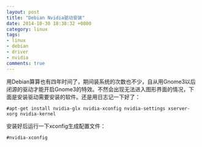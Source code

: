 ```yaml
---
layout: post
title: "Debian Nvidia驱动安装"
date: 2014-10-30 18:38:32 +0800
category: linux
tags: 
- linux
- debian
- driver
- nvidia
comments: true
---
```


  用Debian算算也有四年时间了，期间装系统的次数也不少，自从用Gnome3以后闭源的驱动才能开启Gnome3的特效。不然会出现无法进入图形界面的情况，下面是安装驱动需要安装的软件。还是用日志记一下好了：

```
#apt-get install nvidia-glx nvidia-xconfig nvidia-settings xserver-xorg nvidia-kernel
```

  安装好后运行一下xconfig生成配置文件：

```
#nvidia-xconfig
```
